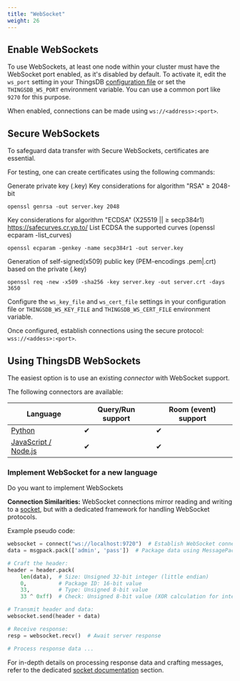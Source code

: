 ```yaml
---
title: "WebSocket"
weight: 26
---
```


## Enable WebSockets

To use WebSockets, at least one node within your cluster must have the WebSocket port enabled, as it's disabled by default.
To activate it, edit the `ws_port` setting in your ThingsDB [configuration file](https://github.com/thingsdb/ThingsDB/blob/main/thingsdb.example.conf)
or set the `THINGSDB_WS_PORT` environment variable. You can use a common port like `9270` for this purpose.

When enabled, connections can be made using `ws://<address>:<port>`.

## Secure WebSockets

To safeguard data transfer with Secure WebSockets, certificates are essential.

For testing, one can create certificates using the following commands:

Generate private key (.key)
Key considerations for algorithm "RSA" ≥ 2048-bit
```
openssl genrsa -out server.key 2048
```
Key considerations for algorithm "ECDSA" (X25519 || ≥ secp384r1)
https://safecurves.cr.yp.to/
List ECDSA the supported curves (openssl ecparam -list_curves)
```
openssl ecparam -genkey -name secp384r1 -out server.key
```
Generation of self-signed(x509) public key (PEM-encodings .pem|.crt) based on the private (.key)
```
openssl req -new -x509 -sha256 -key server.key -out server.crt -days 3650
```

Configure the `ws_key_file` and `ws_cert_file` settings in your configuration file or `THINGSDB_WS_KEY_FILE` and `THINGSDB_WS_CERT_FILE` environment variable.

Once configured, establish connections using the secure protocol: `wss://<addess>:<port>`.

## Using ThingsDB WebSockets

The easiest option is to use an existing _connector_ with WebSocket support.

The following connectors are available:

Language                            | Query/Run support | Room (event) support
----------------------------------- | ----------------- | --------------------
[Python](../python)                 | &#x2714;          | &#x2714;
[JavaScript / Node.js](./javascript)| &#x2714;          | &#x2714;


### Implement WebSocket for a new language

Do you want to implement WebSockets

**Connection Similarities:** WebSocket connections mirror reading and writing to a [socket](../socket), but with a dedicated framework for handling WebSocket protocols.

Example pseudo code:

```python
websocket = connect("ws://localhost:9720")  # Establish WebSocket connection
data = msgpack.pack(['admin', 'pass'])  # Package data using MessagePack

# Craft the header:
header = header.pack(
    len(data),  # Size: Unsigned 32-bit integer (little endian)
    0,          # Package ID: 16-bit value
    33,         # Type: Unsigned 8-bit value
    33 ^ 0xff)  # Check: Unsigned 8-bit value (XOR calculation for integrity)

# Transmit header and data:
websocket.send(header + data)

# Receive response:
resp = websocket.recv()  # Await server response

# Process response data ...
```

For in-depth details on processing response data and crafting messages, refer to the dedicated [socket documentation](../socket) section.

